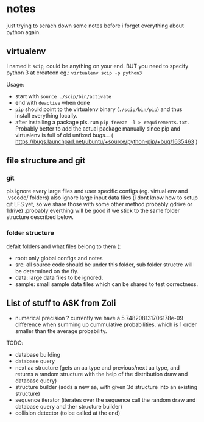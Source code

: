 # notes

just trying to scrach down some notes before i forget everything about python again.

## virtualenv

I named it `scip`, could be anything on your end. BUT you need to specify python 3 at createon eg.: `virtualenv scip -p python3`

Usage:

* start with `source ./scip/bin/activate`
* end with `deactive` when done
* `pip` should point to the virtualenv binary (`./scip/bin/pip`) and thus install everything locally.
* after installing a package pls. run `pip freeze -l > requirements.txt`. Probably better to add the actual package manually since pip and virtualenv is full of old unfixed bugs... ( https://bugs.launchpad.net/ubuntu/+source/python-pip/+bug/1635463 )

## file structure and git

### git

pls ignore every large files and user specific configs (eg. virtual env and .vscode/ folders) also ignore large input data files (i dont know how to setup git LFS yet, so we share those with some other method probably gdrive or 1drive) .probably everthing will be good if we stick to the same folder structure described below.

### folder structure

defalt folders and what files belong to them (:

* root: only global configs and notes
* src: all source code should be under this folder, sub folder structre will be determined on the fly.
* data: large data files to be ignored.
* sample: small sample data files which can be shared to test correctness.

## List of stuff to ASK from Zoli

* numerical precision ? currently we have a 5.748208131706178e-09 difference when summing up cummulative probabilities. which is 1 order smaller than the average probability.

TODO:

* database building
* database query
* next aa structure (gets an aa type and previous/next aa type, and returns a random structure with the help of the distribution draw and database query)
* structure builder (adds a new aa, with given 3d structure into an existing structure)
* sequence iterator (iterates over the sequence call the random draw and database query and ther structure builder)
* collision detector (to be called at the end)
